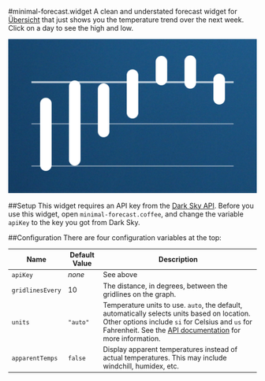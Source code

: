 #minimal-forecast.widget
A clean and understated forecast widget for [Übersicht][uber] that just shows you the temperature trend over the next week. Click on a day to see the high and low. 

![Screenshot of widget](screenshot.png)

##Setup
This widget requires an API key from the [Dark Sky API][api]. Before you use this widget, open `minimal-forecast.coffee`, and change the variable `apiKey` to the key you got from Dark Sky.

##Configuration
There are four configuration variables at the top:

| Name | Default Value | Description |
| ---  | ---           | ---         |
| `apiKey` | *none* | See above |
| `gridlinesEvery` | 10 | The distance, in degrees, between the gridlines on the graph. |
| `units` | `"auto"` | Temperature units to use. `auto`, the default, automatically selects units based on location. Other options include `si` for Celsius and `us` for Fahrenheit. See the [API documentation][units] for more information. |
| `apparentTemps` | `false` | Display apparent temperatures instead of actual temperatures. This may include windchill, humidex, etc. |


[api]: http://darksky.net/dev
[uber]: http://tracesof.net/uebersicht
[units]: https://darksky.net/dev/docs/forecast
